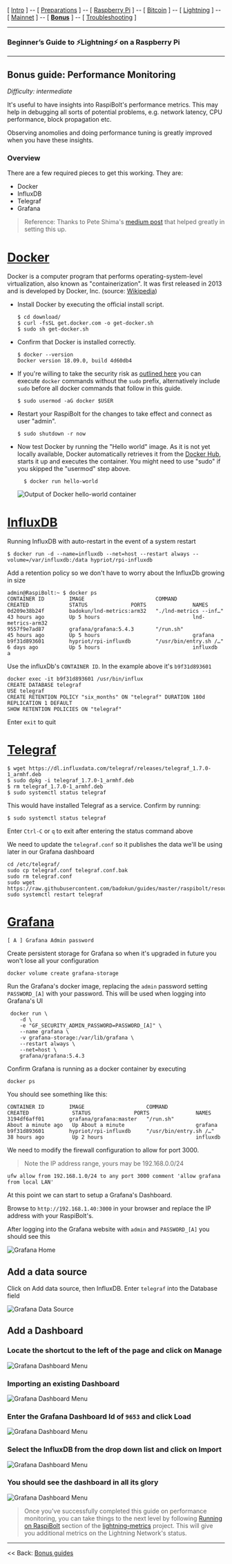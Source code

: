[ [Intro](README.md) ] -- [ [Preparations](raspibolt_10_preparations.md) ] -- [ [Raspberry Pi](raspibolt_20_pi.md) ] -- [ [Bitcoin](raspibolt_30_bitcoin.md) ] -- [ [Lightning](raspibolt_40_lnd.md) ] -- [ [Mainnet](raspibolt_50_mainnet.md) ] -- [ [**Bonus**](raspibolt_60_bonus.md) ] -- [ [Troubleshooting](raspibolt_70_troubleshooting.md) ]

------

### Beginner’s Guide to ️⚡Lightning️⚡ on a Raspberry Pi

------

## Bonus guide: Performance Monitoring
*Difficulty: intermediate*

It's useful to have insights into RaspiBolt's performance metrics. This may help in debugging all sorts of potential problems, e.g. network latency, CPU performance, block propagation etc. 

Observing anomolies and doing performance tuning is greatly improved when you have these insights.

### Overview

There are a few required pieces to get this working. They are:
- Docker
- InfluxDB
- Telegraf
- Grafana

> Reference: Thanks to Pete Shima's [medium post](https://medium.com/@petey5000/monitoring-your-home-network-with-influxdb-on-raspberry-pi-with-docker-78a23559ffea) that helped greatly in setting this up.

# [Docker](https://www.docker.com)
Docker is a computer program that performs operating-system-level virtualization, also known as "containerization". It was first released in 2013 and is developed by Docker, Inc. (source: [Wikipedia](https://en.wikipedia.org/wiki/Docker_(software)))

* Install Docker by executing the official install script.
  ```
  $ cd download/
  $ curl -fsSL get.docker.com -o get-docker.sh
  $ sudo sh get-docker.sh
  ```

* Confirm that Docker is installed correctly.
  ```
  $ docker --version
  Docker version 18.09.0, build 4d60db4
  ```

* If you're willing to take the security risk as [outlined here](https://docs.docker.com/engine/security/security/#docker-daemon-attack-surface) you can execute `docker` commands without the `sudo` prefix, alternatively include `sudo` before all docker commands that follow in this guide.
  ```
  $ sudo usermod -aG docker $USER
  ```

* Restart your RaspiBolt for the changes to take effect and connect as user "admin".
  ```
  $ sudo shutdown -r now
  ```
* Now test Docker by running the "Hello world" image. As it is not yet locally available, Docker automatically retrieves it from the [Docker Hub](https://hub.docker.com/), starts it up and executes the container. You might need to use "sudo" if you skipped the "usermod" step above.
  ```
    $ docker run hello-world
  ```
  ![Output of Docker hello-world container](images/71_Docker_hello-world.png)

# [InfluxDB](https://www.influxdata.com/)

Running InfluxDB with auto-restart in the event of a system restart
```
$ docker run -d --name=influxdb --net=host --restart always --volume=/var/influxdb:/data hypriot/rpi-influxdb 
```

Add a retention policy so we don't have to worry about the InfluxDb growing in size
```
admin@RaspiBolt:~ $ docker ps
CONTAINER ID        IMAGE                       COMMAND                  CREATED             STATUS              PORTS               NAMES
0d209e38b24f        badokun/lnd-metrics:arm32   "./lnd-metrics --inf…"   43 hours ago        Up 5 hours                              lnd-metrics-arm32
9557f9e7ad87        grafana/grafana:5.4.3       "/run.sh"                45 hours ago        Up 5 hours                              grafana
b9f31d893601        hypriot/rpi-influxdb        "/usr/bin/entry.sh /…"   6 days ago          Up 5 hours                              influxdb
a
```

Use the influxDb's `CONTAINER ID`. In the example above it's `b9f31d893601`

```
docker exec -it b9f31d893601 /usr/bin/influx
CREATE DATABASE telegraf
USE telegraf
CREATE RETENTION POLICY "six_months" ON "telegraf" DURATION 180d REPLICATION 1 DEFAULT
SHOW RETENTION POLICIES ON "telegraf"
```

Enter `exit` to quit

# [Telegraf](https://docs.influxdata.com/telegraf)

```
$ wget https://dl.influxdata.com/telegraf/releases/telegraf_1.7.0-1_armhf.deb
$ sudo dpkg -i telegraf_1.7.0-1_armhf.deb
$ rm telegraf_1.7.0-1_armhf.deb
$ sudo systemctl status telegraf
```

This would have installed Telegraf as a service. Confirm by running:
```
$ sudo systemctl status telegraf
```

Enter `Ctrl-C` or `q` to exit after entering the status command above

We need to update the `telegraf.conf` so it publishes the data we'll be using later in our Grafana dashboard

```
cd /etc/telegraf/
sudo cp telegraf.conf telegraf.conf.bak
sudo rm telegraf.conf
sudo wget https://raw.githubusercontent.com/badokun/guides/master/raspibolt/resources/telegraf.conf
sudo systemctl restart telegraf
```

# [Grafana](https://grafana.com/)

```
[ A ] Grafana Admin password
```

Create persistent storage for Grafana so when it's upgraded in future you won't lose all your configuration
```
docker volume create grafana-storage
```

Run the Grafana's docker image, replacing the `admin` password setting `PASSWORD_[A]` with your password. This will be used when logging into Grafana's UI

```
 docker run \
    -d \
    -e "GF_SECURITY_ADMIN_PASSWORD=PASSWORD_[A]" \
    --name grafana \
    -v grafana-storage:/var/lib/grafana \
    --restart always \
    --net=host \
    grafana/grafana:5.4.3
```

Confirm Grafana is running as a docker container by executing 
```
docker ps
```

You should see something like this:
```
CONTAINER ID        IMAGE                    COMMAND                  CREATED              STATUS              PORTS               NAMES
3194df6aff01        grafana/grafana:master   "/run.sh"                About a minute ago   Up About a minute                       grafana
b9f31d893601        hypriot/rpi-influxdb     "/usr/bin/entry.sh /…"   38 hours ago         Up 2 hours                              influxdb

```

We need to modify the firewall configuration to allow for port 3000. 
> Note the IP address range, yours may be 192.168.0.0/24

```
ufw allow from 192.168.1.0/24 to any port 3000 comment 'allow grafana from local LAN'
```

At this point we can start to setup a Grafana's Dashboard.

Browse to `http://192.168.1.40:3000` in your browser and replace the IP address with your RaspiBolt's.

After logging  into the Grafana website with `admin` and `PASSWORD_[A]` you should see this

![Grafana Home](images/71_grafana-home.jpg)

## Add a data source

Click on Add data source, then InfluxDB. Enter `telegraf` into the Database field

![Grafana Data Source](images/71_grafana-datasource.jpg)

## Add a Dashboard

### Locate the shortcut to the left of the page and click on Manage

![Grafana Dashboard Menu](images/71_grafana-manage-dashboard-menu.jpg)

###  Importing an existing Dashboard

![Grafana Dashboard Menu](images/71_grafana-manage-dashboard-import-menu.jpg)

### Enter the Grafana Dashboard Id of `9653` and click Load
![Grafana Dashboard Menu](images/71_grafana-manage-dashboard-import.jpg)

### Select the InfluxDB from the drop down list and click on Import

![Grafana Dashboard Menu](images/71_grafana-manage-dashboard-import-done.jpg)

### You should see the dashboard in all its glory

![Grafana Dashboard Menu](images/71_grafana-manage-dashboard-success.jpg)

> Once you've successfully completed this guide on performance monitoring, you can take things to the next level by following 
[Running on RaspiBolt](https://github.com/badokun/lightning-metrics#running-on-raspibolt) section of the [lightning-metrics](https://github.com/badokun/lightning-metrics) project. This will give you additional metrics on the Lightning Network's status.

------

<< Back: [Bonus guides](raspibolt_60_bonus.md) 
